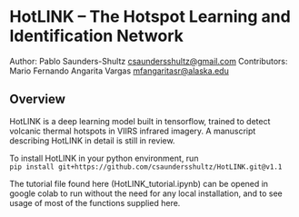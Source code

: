 # HotLINK – The Hotspot Learning and Identification Network

Author: Pablo Saunders-Shultz <csaundersshultz@gmail.com>
Contributors: Mario Fernando Angarita Vargas <mfangaritasr@alaska.edu>

## Overview
HotLINK is a deep learning model built in tensorflow, trained to detect volcanic thermal hotspots in VIIRS infrared imagery. A manuscript describing HotLINK in detail is still in review. 

To install HotLINK in your python environment, run  
`pip install git+https://github.com/csaundersshultz/HotLINK.git@v1.1`

The tutorial file found here (HotLINK_tutorial.ipynb) can be opened in google colab to run without the need for any local installation, and to see usage of most of the functions supplied here. 
